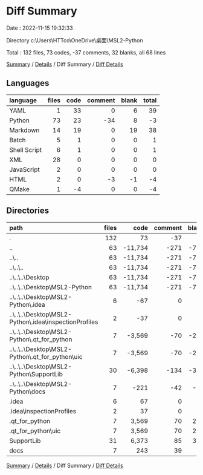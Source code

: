 # Diff Summary

Date : 2022-11-15 19:32:33

Directory c:\\Users\\HTTco\\OneDrive\\桌面\\MSL2-Python

Total : 132 files,  73 codes, -37 comments, 32 blanks, all 68 lines

[Summary](results.md) / [Details](details.md) / Diff Summary / [Diff Details](diff-details.md)

## Languages
| language | files | code | comment | blank | total |
| :--- | ---: | ---: | ---: | ---: | ---: |
| YAML | 1 | 33 | 0 | 6 | 39 |
| Python | 73 | 23 | -34 | 8 | -3 |
| Markdown | 14 | 19 | 0 | 19 | 38 |
| Batch | 5 | 1 | 0 | 0 | 1 |
| Shell Script | 6 | 1 | 0 | 0 | 1 |
| XML | 28 | 0 | 0 | 0 | 0 |
| JavaScript | 2 | 0 | 0 | 0 | 0 |
| HTML | 2 | 0 | -3 | -1 | -4 |
| QMake | 1 | -4 | 0 | 0 | -4 |

## Directories
| path | files | code | comment | blank | total |
| :--- | ---: | ---: | ---: | ---: | ---: |
| . | 132 | 73 | -37 | 32 | 68 |
| .. | 63 | -11,734 | -271 | -788 | -12,793 |
| ..\\.. | 63 | -11,734 | -271 | -788 | -12,793 |
| ..\\..\\.. | 63 | -11,734 | -271 | -788 | -12,793 |
| ..\\..\\..\\Desktop | 63 | -11,734 | -271 | -788 | -12,793 |
| ..\\..\\..\\Desktop\\MSL2-Python | 63 | -11,734 | -271 | -788 | -12,793 |
| ..\\..\\..\\Desktop\\MSL2-Python\\.idea | 6 | -67 | 0 | 0 | -67 |
| ..\\..\\..\\Desktop\\MSL2-Python\\.idea\\inspectionProfiles | 2 | -37 | 0 | 0 | -37 |
| ..\\..\\..\\Desktop\\MSL2-Python\\.qt_for_python | 7 | -3,569 | -70 | -202 | -3,841 |
| ..\\..\\..\\Desktop\\MSL2-Python\\.qt_for_python\\uic | 7 | -3,569 | -70 | -202 | -3,841 |
| ..\\..\\..\\Desktop\\MSL2-Python\\SupportLib | 30 | -6,398 | -134 | -307 | -6,839 |
| ..\\..\\..\\Desktop\\MSL2-Python\\docs | 7 | -221 | -42 | -80 | -343 |
| .idea | 6 | 67 | 0 | 0 | 67 |
| .idea\\inspectionProfiles | 2 | 37 | 0 | 0 | 37 |
| .qt_for_python | 7 | 3,569 | 70 | 202 | 3,841 |
| .qt_for_python\\uic | 7 | 3,569 | 70 | 202 | 3,841 |
| SupportLib | 31 | 6,373 | 85 | 303 | 6,761 |
| docs | 7 | 243 | 39 | 97 | 379 |

[Summary](results.md) / [Details](details.md) / Diff Summary / [Diff Details](diff-details.md)